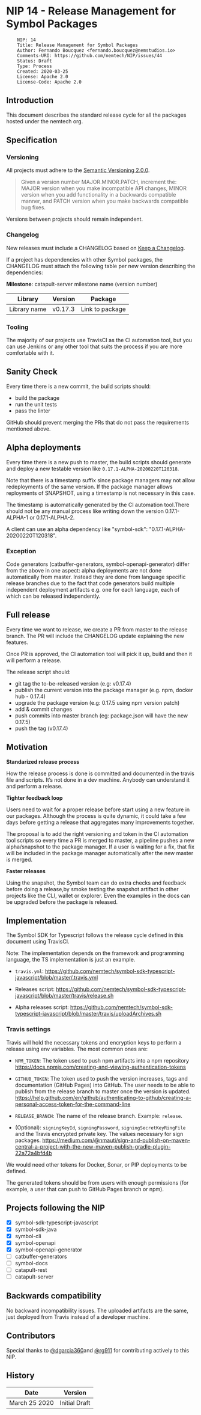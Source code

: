 # NIP 14 - Release Management for Symbol Packages

```
    NIP: 14
    Title: Release Management for Symbol Packages
    Author: Fernando Boucquez <fernando.boucquez@nemstudios.io>
    Comments-URI: https://github.com/nemtech/NIP/issues/44
    Status: Draft
    Type: Process
    Created: 2020-03-25
    License: Apache 2.0
    License-Code: Apache 2.0
```

## Introduction

This document describes the standard release cycle for all the packages hosted under the nemtech org.

## Specification

### Versioning

All projects must adhere to the [Semantic Versioning 2.0.0](https://semver.org/).

> Given a version number MAJOR.MINOR.PATCH, increment the:
MAJOR version when you make incompatible API changes,
MINOR version when you add functionality in a backwards compatible manner, and
PATCH version when you make backwards compatible bug fixes.
 
Versions between projects should remain independent. 
 
### Changelog
 
New releases must include a CHANGELOG based on [Keep a Changelog](https://keepachangelog.com/en/1.0.0/).
 
If a project has dependencies with other Symbol packages, the CHANGELOG must attach the following table per new version describing the dependencies:

**Milestone**: catapult-server milestone name (version number)
 
 | Library     |Version  | Package         |
 | ------------|---------|---------------- |
 |Library name | v0.17.3 | Link to package |

### Tooling

The majority of our projects use TravisCI as the CI automation tool, but you can use Jenkins or any other tool that suits the process if you are more comfortable with it.

## Sanity Check

Every time there is a new commit, the build scripts should:

* build the package
* run the unit tests
* pass the linter

GitHub should prevent merging the PRs that do not pass the requirements mentioned above.

## Alpha deployments

Every time there is a new push to master, the build scripts should generate and deploy a new testable version like  ``0.17.1-ALPHA-20200220T120318``.

Note that there is a timestamp suffix since package managers may not allow redeployments of the same version. If the package manager allows reployments of SNAPSHOT, using a timestamp is not necessary in this case.

The timestamp is automatically generated by the CI automation tool.There should not be any manual process like writing down the version 0.17.1-ALPHA-1 or 0.17.1-ALPHA-2.

A client can use an alpha dependency like "symbol-sdk": "0.17.1-ALPHA-20200220T120318".

### Exception ###
Code generators (catbuffer-generators, symbol-openapi-generator) differ from the above in one aspect: alpha deployments are not done automatically from  master. Instead they are done from language specific release branches due to the fact that code generators build multiple independent deployment artifacts e.g. one for each language, each of which can be released independently.

## Full release

Every time we want to release, we create a PR from master to the release branch.
The PR will include the CHANGELOG update explaining the new features.

Once PR is approved, the CI automation tool will pick it up, build and then it will perform a release. 

The release script should:

* git tag the to-be-released version (e.g: v0.17.4)
* publish the current version into the package manager (e.g. npm, docker hub - 0.17.4)
* upgrade the package version (e.g: 0.17.5 using npm version patch)
* add & commit changes
* push commits into master branch (eg: package.json will have the new 0.17.5)
* push the tag (v0.17.4)

## Motivation

**Standarized release process**

How the release process is done is committed and documented in the travis file and scripts. It’s not done in a dev machine. Anybody can understand it and perform a release.

**Tighter feedback loop**

Users need to wait for a proper release before start using a new feature in our packages. Although the process is quite dynamic, it could take a few days before getting a release that aggregates many improvements together.

The proposal is to add the right versioning and token in the CI automation tool scripts so every time a PR is merged to master, a pipeline pushes a new alpha/snapshot to the package manager. If a user is waiting for a fix, that fix will be included in the package manager automatically after the new master is merged.

**Faster releases**

Using the snapshot, the Symbol team can do extra checks and feedback before doing a release,by smoke testing the snapshot artifact in other projects like the CLI, wallet or explorer. Even the examples in the docs can be upgraded before the package is released.

## Implementation

The Symbol SDK for Typescript follows the release cycle defined in this document using TravisCI.

Note: The implementation depends on the framework and programming language, the TS implementation is just an example. 

* ``travis.yml``: https://github.com/nemtech/symbol-sdk-typescript-javascript/blob/master/.travis.yml

* Releases script: https://github.com/nemtech/symbol-sdk-typescript-javascript/blob/master/travis/release.sh

* Alpha releases script: https://github.com/nemtech/symbol-sdk-typescript-javascript/blob/master/travis/uploadArchives.sh

### Travis settings

Travis will hold the necessary tokens and encryption keys to perform a release using env variables. The most common ones are:

* ``NPM_TOKEN``: The token used to push npm artifacts into a npm repository https://docs.npmjs.com/creating-and-viewing-authentication-tokens 

* ``GITHUB_TOKEN``: The token used to push the version increases, tags and documentation (GitHub Pages) into GitHub. The user needs to be able to publish from the release branch to master once the version is updated.
 https://help.github.com/en/github/authenticating-to-github/creating-a-personal-access-token-for-the-command-line
* ``RELEASE_BRANCH``: The name of the release branch. Example: ``release``.
* (Optional): ``signingKeyId``, ``signingPassword``, ``signingSecretKeyRingFile`` and the Travis encrypted private key. The values necessary for sign packages. https://medium.com/@nmauti/sign-and-publish-on-maven-central-a-project-with-the-new-maven-publish-gradle-plugin-22a72a4bfd4b

We would need other tokens for Docker, Sonar, or PIP deployments to be defined. 

The generated tokens should be from users with enough permissions (for example, a user that can push to GitHub Pages branch or npm).

##  Projects following the NIP

* [x] symbol-sdk-typescript-javascript
* [x] symbol-sdk-java
* [x] symbol-cli
* [x] symbol-openapi
* [x] symbol-openapi-generator
* [ ] catbuffer-generators
* [ ] symbol-docs
* [ ] catapult-rest
* [ ] catapult-server

##  Backwards compatibility

No backward incompatibility issues. The uploaded artifacts are the same, just deployed from Travis instead of a developer machine.

## Contributors

Special thanks to [@dgarcia360](https://github.com/dgarcia360)and [@rg911](https://github.com/rg911) for contributing actively to this NIP.

## History

| **Date**          | **Version**   |
| ----------------- | ------------- |
| March 25 2020     | Initial Draft |
